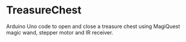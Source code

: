 # TreasureChest
Arduino Uno code to open and close a treasure chest using MagiQuest magic wand, stepper motor and IR receiver.
